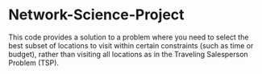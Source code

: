 # Network-Science-Project
This code provides a solution to a problem where you need to select the best subset of locations to visit within certain constraints (such as time or budget), rather than visiting all locations as in the Traveling Salesperson Problem (TSP).
